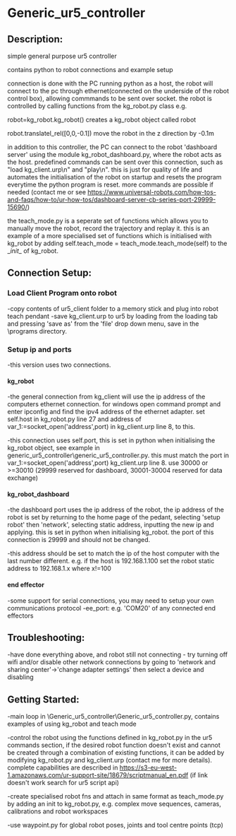 # Generic_ur5_controller
## Description:

simple general purpose ur5 controller

contains python to robot connections and example setup

connection is done with the PC running python as a host, the robot will connect to the pc through ethernet(connected on the underside of the robot control box), allowing commmands to be sent over socket. the robot is controlled by calling functions from the kg_robot.py class e.g. 

robot=kg_robot.kg_robot()        creates a kg_robot object called robot

robot.translatel_rel([0,0,-0.1]) move the robot in the z direction by -0.1m

in addition to this controller, the PC can connect to the robot 'dashboard server' using the module kg_robot_dashboard.py, where the robot acts as the host. predefined commands can be sent over this connection, such as "load kg_client.urp\n" and "play\n". this is just for quality of life and automates the initialisation of the robot on startup and resets the program everytime the python program is reset. more commands are possible if needed (contact me or see https://www.universal-robots.com/how-tos-and-faqs/how-to/ur-how-tos/dashboard-server-cb-series-port-29999-15690/)

the teach_mode.py is a seperate set of functions which allows you to manually move the robot, record the trajectory and replay it. this is an example of a more specialised set of functions which is initialised with kg_robot by adding self.teach_mode = teach_mode.teach_mode(self) to the \__init__ of kg_robot.

 ## Connection Setup:

### Load Client Program onto robot
-copy contents of ur5_client folder to a memory stick and plug into robot teach pendant
-save kg_client.urp to ur5 by loading from the loading tab and pressing 'save as' from the 'file' drop down menu, save in the \programs directory.


### Setup ip and ports
-this version uses two connections.
#### kg_robot
-the general connection from kg_client will use the ip address of the computers ethernet connection. for windows open command prompt and enter ipconfig and find the ipv4 address of the ethernet adapter. set self.host in kg_robot.py line 27 and address of var_1:=socket_open('address',port) in kg_client.urp line 8, to this. 

-this connection uses self.port, this is set in python when initialising the kg_robot object, see example in generic_ur5_controller\generic_ur5_controller.py. this must match the port in var_1:=socket_open('address',port) kg_client.urp line 8. use 30000 or >=30010 (29999 reserved for dashboard, 30001-30004 reserved for data exchange)
#### kg_robot_dashboard
-the dashboard port uses the ip address of the robot, the ip address of the robot is set by returning to the home page of the pedant, selecting 'setup robot' then 'network', selecting static address, inputting the new ip and applying. this is set in python when initialising kg_robot. the port of this connection is 29999 and should not be changed.

-this address should be set to match the ip of the host computer with the last number different. e.g. if the host is 192.168.1.100 set the robot static address to 192.168.1.x where x!=100
#### end effector
-some support for serial connections, you may need to setup your own communications protocol
-ee_port: e.g. 'COM20' of any connected end effectors


## Troubleshooting:

-have done everything above, and robot still not connecting - try turning off wifi and/or disable other network connections by going to 'network and sharing center'->'change adapter settings' then select a device and disabling
    

## Getting Started:
-main loop in \Generic_ur5_controller\Generic_ur5_controller.py, contains examples of using kg_robot and teach mode

-control the robot using the functions defined in kg_robot.py in the ur5 commands section, if the desired robot function doesn't exist and cannot be created through a combination of existing functions, it can be added by modifying kg_robot.py and kg_client.urp (contact me for more details). complete capabilities are described in https://s3-eu-west-1.amazonaws.com/ur-support-site/18679/scriptmanual_en.pdf (if link doesn't work search for ur5 script api)

-create specialised robot fns and attach in same format as teach_mode.py by adding an init to kg_robot.py, e.g. complex move sequences, cameras, calibrations and robot workspaces

-use waypoint.py for global robot poses, joints and tool centre points (tcp)
